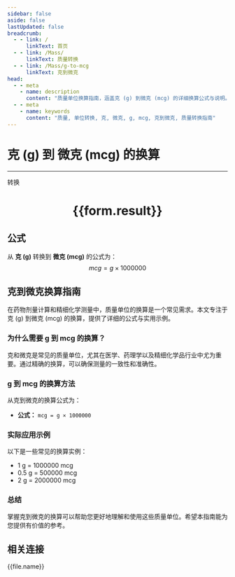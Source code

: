 ```yaml
---
sidebar: false
aside: false
lastUpdated: false
breadcrumb:
  - - link: /
      linkText: 首页
  - - link: /Mass/
      linkText: 质量转换
  - - link: /Mass/g-to-mcg
      linkText: 克到微克
head:
  - - meta
    - name: description
      content: "质量单位换算指南，涵盖克 (g) 到微克 (mcg) 的详细换算公式与说明。"
  - - meta
    - name: keywords
      content: "质量, 单位转换, 克, 微克, g, mcg, 克到微克, 质量转换指南"
---
```

# 克 (g) 到 微克 (mcg) 的换算
---
<script setup>
import { onMounted, reactive, inject, ref } from 'vue'
import { NButton, NForm, NFormItem, NInput, NInputNumber, NSelect, NCard, useMessage,NGrid ,NGi } from 'naive-ui'
import { defineClientComponent } from 'vitepress'
import { Mass } from '../../files';

const convert = inject('convert')

const form = reactive({
  number: null,
  result: '',
})

const convertHandler = () => {
  if (form.number !== null && !isNaN(form.number)) {
    const convertedValue = parseFloat(form.number) * 1000000
    form.result = `${form.number}g = ${convertedValue.toFixed(0)}mcg`
  } else {
    form.result = '请输入有效的数值。'
  }
}
</script>

<n-form size="large" :model="form">
  <n-form-item label="克 (g)">
    <n-input-number v-model:value="form.number" placeholder="输入克" style="width: 100%" />
  </n-form-item>
  <n-form-item>
    <n-button type="primary" @click="convertHandler" block>转换</n-button>
  </n-form-item>
</n-form>

<n-card  embedded :bordered="false" hoverable>
  <div  style="text-align:center">
    <h1>{{form.result}}</h1>
  </div>
</n-card>

## 公式

从 **克 (g)** 转换到 **微克 (mcg)** 的公式为：
$$ mcg = g \times 1000000 $$

## 克到微克换算指南

在药物剂量计算和精细化学测量中，质量单位的换算是一个常见需求。本文专注于克 (g) 到微克 (mcg) 的换算，提供了详细的公式与实用示例。

### 为什么需要 g 到 mcg 的换算？

克和微克是常见的质量单位，尤其在医学、药理学以及精细化学品行业中尤为重要。通过精确的换算，可以确保测量的一致性和准确性。

### g 到 mcg 的换算方法

从克到微克的换算公式为：

- **公式：** `mcg = g × 1000000`

### 实际应用示例

以下是一些常见的换算实例：

- 1 g = 1000000 mcg
- 0.5 g = 500000 mcg
- 2 g = 2000000 mcg

### 总结

掌握克到微克的换算可以帮助您更好地理解和使用这些质量单位。希望本指南能为您提供有价值的参考。

## 相关连接
<n-grid x-gap="12" :cols="4">
  <n-gi v-for="(file, index) in Mass" :key="index">
    <n-button
      text
      tag="a"
      :href="file.path"
      type="primary"
    >
      {{file.name}}
    </n-button>
  </n-gi>
</n-grid>